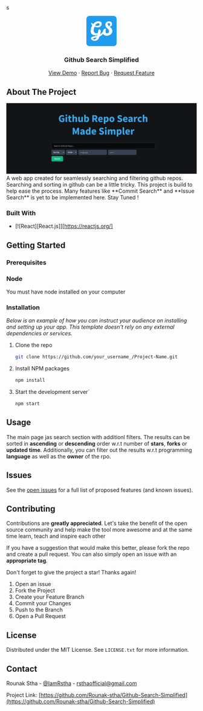s<br />
<div align="center">
  <img src="/public/Logo.png" alt="Logo" width="80" height="80">

  <h3 align="center">Github Search Simplified</h3>

  <p align="center">
    <a href="#">View Demo</a>
    ·
    <a href="https://github.com/Rounak-stha/Github-Search-Simplified/issues">Report Bug</a>
    ·
    <a href="https://github.com/Rounak-stha/Github-Search-Simplified/issues">Request Feature</a>
  </p>
</div>



<!-- ABOUT THE PROJECT -->
## About The Project
 <img src='/public/Main_Page.png' alt='Product ScreenShot' />
 A web app created for seamlessly searching and filtering github repos. Searching and sorting in github can be a little tricky. This project is build to help ease the process. Many features like **Commit Search** and **Issue Search** is yet to be implemented here. Stay Tuned !

### Built With

* [![React][React.js]][https://reactjs.org/]


<!-- GETTING STARTED -->
## Getting Started


### Prerequisites

### Node
You must have node installed on your computer

### Installation

_Below is an example of how you can instruct your audience on installing and setting up your app. This template doesn't rely on any external dependencies or services._

1. Clone the repo
   ```sh
   git clone https://github.com/your_username_/Project-Name.git
   ```
2. Install NPM packages
   ```sh
   npm install
   ```
3. Start the development server`
   ```sh
   npm start
   ```


<!-- USAGE EXAMPLES -->
## Usage

The main page jas search section with additionl filters. The results can be sorted in **ascending** or **descending** order w.r.t number of **stars**, **forks** or **updated time**. Additionally, you can filter out the results w.r.t programming **language** as well as the **owner** of the rpo.



<!-- ROADMAP -->
## Issues

See the [open issues](https://github.com/Rounak-stha/Github-Search-Simplified/issues) for a full list of proposed features (and known issues).

<!-- CONTRIBUTING -->
## Contributing

Contributions are **greatly appreciated**. Let's take the benefit of the open source community and help make the tool more awesome and at the same time learn, teach and inspire each other

If you have a suggestion that would make this better, please fork the repo and create a pull request. You can also simply open an issue with an **appropriate tag**.

Don't forget to give the project a star! Thanks again!

1. Open an issue
2. Fork the Project
3. Create your Feature Branch
4. Commit your Changes
5. Push to the Branch
6. Open a Pull Request

<!-- LICENSE -->
## License

Distributed under the MIT License. See `LICENSE.txt` for more information.

<!-- CONTACT -->
## Contact

Rounak Stha - [@IamRstha](https://twitter.com/IamRstha) - rsthaofficial@gmail.com

Project Link: [https://github.com/Rounak-stha/Github-Search-Simplified](https://github.com/Rounak-stha/Github-Search-Simplified)
